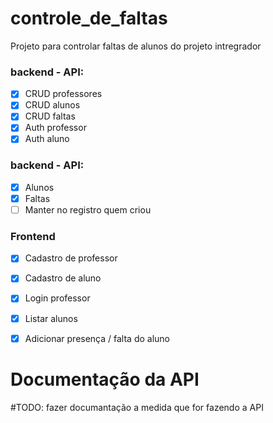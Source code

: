 # controle_de_faltas
Projeto para controlar faltas de alunos do projeto intregrador

### backend - API:
- [x] CRUD professores
- [x] CRUD alunos
- [x] CRUD faltas
- [x] Auth professor
- [x] Auth aluno

### backend - API:
- [x] Alunos
- [x] Faltas
- [ ] Manter no registro quem criou

### Frontend
- [x] Cadastro de professor
- [x] Cadastro de aluno
- [x] Login professor
- [x] Listar alunos
- [x] Adicionar presença / falta do aluno


# Documentação da API
#TODO: fazer documantação a medida que for fazendo a API
